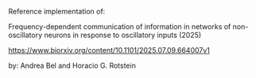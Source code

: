 Reference implementation of:

Frequency-dependent communication of information in networks of 
non-oscillatory neurons in response to oscillatory inputs (2025)

https://www.biorxiv.org/content/10.1101/2025.07.09.664007v1

by: Andrea Bel and Horacio G. Rotstein
